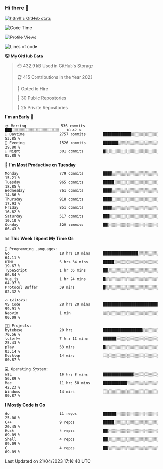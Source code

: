 ### Hi there 👋

[![h3n4l's GitHub stats](https://github-readme-stats.vercel.app/api?username=h3n4l&count_private=true&show_icons=true&theme=radical)](https://github.com/h3n4l/github-readme-stats)

<!--START_SECTION:waka-->
![Code Time](http://img.shields.io/badge/Code%20Time-1%2C159%20hrs%2044%20mins-blue)

![Profile Views](http://img.shields.io/badge/Profile%20Views-2-blue)

![Lines of code](https://img.shields.io/badge/From%20Hello%20World%20I%27ve%20Written-2.8%20million%20lines%20of%20code-blue)

**🐱 My GitHub Data** 

> 📦 432.9 kB Used in GitHub's Storage 
 > 
> 🏆 415 Contributions in the Year 2023
 > 
> 💼 Opted to Hire
 > 
> 📜 30 Public Repositories 
 > 
> 🔑 25 Private Repositories 
 > 
**I'm an Early 🐤** 

```text
🌞 Morning                536 commits         ███░░░░░░░░░░░░░░░░░░░░░░   10.47 % 
🌆 Daytime                2757 commits        █████████████░░░░░░░░░░░░   53.85 % 
🌃 Evening                1526 commits        ███████░░░░░░░░░░░░░░░░░░   29.80 % 
🌙 Night                  301 commits         █░░░░░░░░░░░░░░░░░░░░░░░░   05.88 % 
```
📅 **I'm Most Productive on Tuesday** 

```text
Monday                   779 commits         ████░░░░░░░░░░░░░░░░░░░░░   15.21 % 
Tuesday                  965 commits         █████░░░░░░░░░░░░░░░░░░░░   18.85 % 
Wednesday                761 commits         ████░░░░░░░░░░░░░░░░░░░░░   14.86 % 
Thursday                 918 commits         ████░░░░░░░░░░░░░░░░░░░░░   17.93 % 
Friday                   851 commits         ████░░░░░░░░░░░░░░░░░░░░░   16.62 % 
Saturday                 517 commits         ███░░░░░░░░░░░░░░░░░░░░░░   10.10 % 
Sunday                   329 commits         ██░░░░░░░░░░░░░░░░░░░░░░░   06.43 % 
```


📊 **This Week I Spent My Time On** 

```text
💬 Programming Languages: 
Go                       18 hrs 10 mins      ████████████████░░░░░░░░░   64.11 % 
HTML                     5 hrs 34 mins       █████░░░░░░░░░░░░░░░░░░░░   19.67 % 
TypeScript               1 hr 56 mins        ██░░░░░░░░░░░░░░░░░░░░░░░   06.84 % 
Vue.js                   1 hr 24 mins        █░░░░░░░░░░░░░░░░░░░░░░░░   04.97 % 
Protocol Buffer          39 mins             █░░░░░░░░░░░░░░░░░░░░░░░░   02.32 % 

🔥 Editors: 
VS Code                  28 hrs 20 mins      █████████████████████████   99.91 % 
Neovim                   1 min               ░░░░░░░░░░░░░░░░░░░░░░░░░   00.09 % 

🐱‍💻 Projects: 
bytebase                 20 hrs              ██████████████████░░░░░░░   70.56 % 
tutorkv                  7 hrs 12 mins       ██████░░░░░░░░░░░░░░░░░░░   25.43 % 
play                     53 mins             █░░░░░░░░░░░░░░░░░░░░░░░░   03.14 % 
Desktop                  14 mins             ░░░░░░░░░░░░░░░░░░░░░░░░░   00.87 % 

💻 Operating System: 
WSL                      16 hrs 8 mins       ██████████████░░░░░░░░░░░   56.89 % 
Mac                      11 hrs 58 mins      ███████████░░░░░░░░░░░░░░   42.23 % 
Windows                  14 mins             ░░░░░░░░░░░░░░░░░░░░░░░░░   00.87 % 
```

**I Mostly Code in Go** 

```text
Go                       11 repos            ██████░░░░░░░░░░░░░░░░░░░   25.00 % 
C++                      9 repos             █████░░░░░░░░░░░░░░░░░░░░   20.45 % 
Rust                     4 repos             ██░░░░░░░░░░░░░░░░░░░░░░░   09.09 % 
Shell                    4 repos             ██░░░░░░░░░░░░░░░░░░░░░░░   09.09 % 
C                        4 repos             ██░░░░░░░░░░░░░░░░░░░░░░░   09.09 % 
```




 Last Updated on 21/04/2023 17:16:40 UTC
<!--END_SECTION:waka-->

